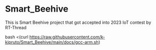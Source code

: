 # Smart_Beehive
This is Smart Beehive project that got accepted into 2023 IoT contest by RT-Thread

bash <(curl https://raw.githubusercontent.com/k-kipruto/Smart_Beehive/main/docs/gcc-arm.sh)